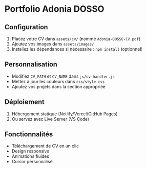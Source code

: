 # Portfolio Adonia DOSSO

## Configuration
1. Placez votre CV dans `assets/cv/` (nommé `Adonia-DOSSO-CV.pdf`)
2. Ajoutez vos images dans `assets/images/`
3. Installez les dépendances si nécessaire : `npm install` (optionnel)

## Personnalisation
- Modifiez `CV_PATH` et `CV_NAME` dans `js/cv-handler.js`
- Mettez à jour les couleurs dans `css/style.css`
- Ajoutez vos projets dans la section appropriée

## Déploiement
1. Hébergement statique (Netlify/Vercel/GitHub Pages)
2. Ou servez avec Live Server (VS Code)

## Fonctionnalités
- Téléchargement de CV en un clic
- Design responsive
- Animations fluides
- Cursor personnalisé